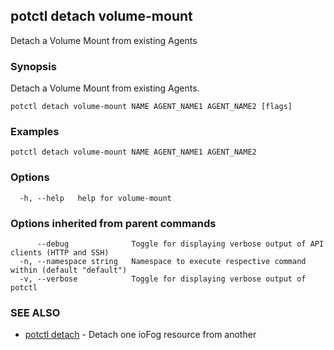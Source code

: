 ## potctl detach volume-mount

Detach a Volume Mount from existing Agents

### Synopsis

Detach a Volume Mount from existing Agents.

```
potctl detach volume-mount NAME AGENT_NAME1 AGENT_NAME2 [flags]
```

### Examples

```
potctl detach volume-mount NAME AGENT_NAME1 AGENT_NAME2
```

### Options

```
  -h, --help   help for volume-mount
```

### Options inherited from parent commands

```
      --debug              Toggle for displaying verbose output of API clients (HTTP and SSH)
  -n, --namespace string   Namespace to execute respective command within (default "default")
  -v, --verbose            Toggle for displaying verbose output of potctl
```

### SEE ALSO

* [potctl detach](potctl_detach.md)	 - Detach one ioFog resource from another


